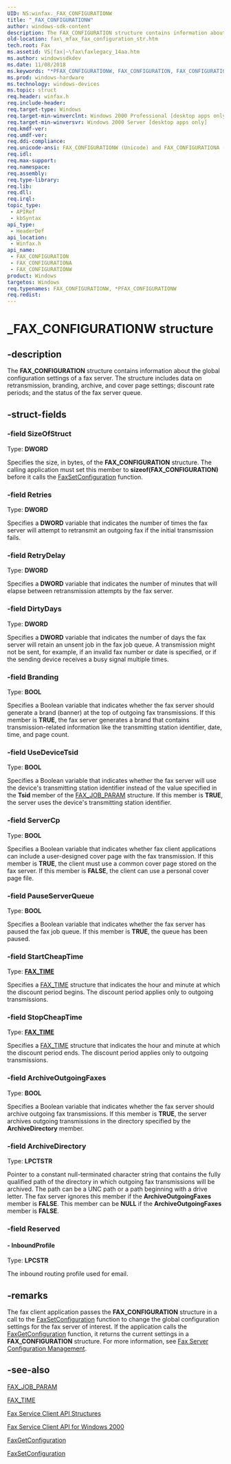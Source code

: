 ```yaml
---
UID: NS:winfax._FAX_CONFIGURATIONW
title: "_FAX_CONFIGURATIONW"
author: windows-sdk-content
description: The FAX_CONFIGURATION structure contains information about the global configuration settings of a fax server.
old-location: fax\_mfax_fax_configuration_str.htm
tech.root: Fax
ms.assetid: VS|fax|~\fax\faxlegacy_14aa.htm
ms.author: windowssdkdev
ms.date: 11/08/2018
ms.keywords: "*PFAX_CONFIGURATIONW, FAX_CONFIGURATION, FAX_CONFIGURATION structure [Fax Service], FAX_CONFIGURATIONA, FAX_CONFIGURATIONW, PFAX_CONFIGURATION, PFAX_CONFIGURATION structure pointer [Fax Service], _FAX_CONFIGURATIONW, _mfax_fax_configuration_str, fax._mfax_fax_configuration_str, winfax/FAX_CONFIGURATION, winfax/FAX_CONFIGURATIONA, winfax/FAX_CONFIGURATIONW, winfax/PFAX_CONFIGURATION"
ms.prod: windows-hardware
ms.technology: windows-devices
ms.topic: struct
req.header: winfax.h
req.include-header: 
req.target-type: Windows
req.target-min-winverclnt: Windows 2000 Professional [desktop apps only]
req.target-min-winversvr: Windows 2000 Server [desktop apps only]
req.kmdf-ver: 
req.umdf-ver: 
req.ddi-compliance: 
req.unicode-ansi: FAX_CONFIGURATIONW (Unicode) and FAX_CONFIGURATIONA (ANSI)
req.idl: 
req.max-support: 
req.namespace: 
req.assembly: 
req.type-library: 
req.lib: 
req.dll: 
req.irql: 
topic_type:
 - APIRef
 - kbSyntax
api_type:
 - HeaderDef
api_location:
 - Winfax.h
api_name:
 - FAX_CONFIGURATION
 - FAX_CONFIGURATIONA
 - FAX_CONFIGURATIONW
product: Windows
targetos: Windows
req.typenames: FAX_CONFIGURATIONW, *PFAX_CONFIGURATIONW
req.redist: 
---
```


# _FAX_CONFIGURATIONW structure


## -description


The <b>FAX_CONFIGURATION</b> structure contains information about the global configuration settings of a fax server. The structure includes data on retransmission, branding, archive, and cover page settings; discount rate periods; and the status of the fax server queue.


## -struct-fields




### -field SizeOfStruct

Type: <b>DWORD</b>

Specifies the size, in bytes, of the <b>FAX_CONFIGURATION</b> structure. The calling application must set this member to <b>sizeof(FAX_CONFIGURATION)</b> before it calls the <a href="https://msdn.microsoft.com/en-us/library/ms692787(v=VS.85).aspx">FaxSetConfiguration</a> function.


### -field Retries

Type: <b>DWORD</b>

Specifies a <b>DWORD</b> variable that indicates the number of times the fax server will attempt to retransmit an outgoing fax if the initial transmission fails.


### -field RetryDelay

Type: <b>DWORD</b>

Specifies a <b>DWORD</b> variable that indicates the number of minutes that will elapse between retransmission attempts by the fax server.


### -field DirtyDays

Type: <b>DWORD</b>

Specifies a <b>DWORD</b> variable that indicates the number of days the fax server will retain an unsent job in the fax job queue. A transmission might not be sent, for example, if an invalid fax number or date is specified, or if the sending device receives a busy signal multiple times.


### -field Branding

Type: <b>BOOL</b>

Specifies a Boolean variable that indicates whether the fax server should generate a brand (banner) at the top of outgoing fax transmissions. If this member is <b>TRUE</b>, the fax server generates a brand that contains transmission-related information like the transmitting station identifier, date, time, and page count.


### -field UseDeviceTsid

Type: <b>BOOL</b>

Specifies a Boolean variable that indicates whether the fax server will use the device's transmitting station identifier instead of the value specified in the <b>Tsid</b> member of the <a href="https://msdn.microsoft.com/en-us/library/ms691278(v=VS.85).aspx">FAX_JOB_PARAM</a> structure. If this member is <b>TRUE</b>, the server uses the device's transmitting station identifier.


### -field ServerCp

Type: <b>BOOL</b>

Specifies a Boolean variable that indicates whether fax client applications can include a user-designed cover page with the fax transmission. If this member is <b>TRUE</b>, the client must use a common cover page stored on the fax server. If this member is <b>FALSE</b>, the client can use a personal cover page file.


### -field PauseServerQueue

Type: <b>BOOL</b>

Specifies a Boolean variable that indicates whether the fax server has paused the fax job queue. If this member is <b>TRUE</b>, the queue has been paused.


### -field StartCheapTime

Type: <b><a href="https://msdn.microsoft.com/en-us/library/ms691289(v=VS.85).aspx">FAX_TIME</a></b>

Specifies a <a href="https://msdn.microsoft.com/en-us/library/ms691289(v=VS.85).aspx">FAX_TIME</a> structure that indicates the hour and minute at which the discount period begins. The discount period applies only to outgoing transmissions.


### -field StopCheapTime

Type: <b><a href="https://msdn.microsoft.com/en-us/library/ms691289(v=VS.85).aspx">FAX_TIME</a></b>

Specifies a <a href="https://msdn.microsoft.com/en-us/library/ms691289(v=VS.85).aspx">FAX_TIME</a> structure that indicates the hour and minute at which the discount period ends. The discount period applies only to outgoing transmissions.


### -field ArchiveOutgoingFaxes

Type: <b>BOOL</b>

Specifies a Boolean variable that indicates whether the fax server should archive outgoing fax transmissions. If this member is <b>TRUE</b>, the server archives outgoing transmissions in the directory specified by the <b>ArchiveDirectory</b> member.


### -field ArchiveDirectory

Type: <b>LPCTSTR</b>

Pointer to a constant null-terminated character string that contains the fully qualified path of the directory in which outgoing fax transmissions will be archived. The path can be a UNC path or a path beginning with a drive letter. The fax server ignores this member if the <b>ArchiveOutgoingFaxes</b> member is <b>FALSE</b>. This member can be <b>NULL</b> if the <b>ArchiveOutgoingFaxes</b> member is <b>FALSE</b>.


### -field Reserved

 




#### - InboundProfile

Type: <b>LPCSTR</b>

The inbound routing profile used for email.


## -remarks



The fax client application passes the <b>FAX_CONFIGURATION</b> structure in a call to the <a href="https://msdn.microsoft.com/en-us/library/ms692787(v=VS.85).aspx">FaxSetConfiguration</a> function to change the global configuration settings for the fax server of interest. If the application calls the <a href="https://msdn.microsoft.com/en-us/library/ms692282(v=VS.85).aspx">FaxGetConfiguration</a> function, it returns the current settings in a <b>FAX_CONFIGURATION</b> structure. For more information, see <a href="https://msdn.microsoft.com/en-us/library/ms691849(v=VS.85).aspx">Fax Server Configuration Management</a>.




## -see-also




<a href="https://msdn.microsoft.com/en-us/library/ms691278(v=VS.85).aspx">FAX_JOB_PARAM</a>



<a href="https://msdn.microsoft.com/en-us/library/ms691289(v=VS.85).aspx">FAX_TIME</a>



<a href="https://msdn.microsoft.com/en-us/library/ms691952(v=VS.85).aspx">Fax Service Client API Structures</a>



<a href="https://msdn.microsoft.com/en-us/library/ms692829(v=VS.85).aspx">Fax Service Client API for Windows 2000</a>



<a href="https://msdn.microsoft.com/en-us/library/ms692282(v=VS.85).aspx">FaxGetConfiguration</a>



<a href="https://msdn.microsoft.com/en-us/library/ms692787(v=VS.85).aspx">FaxSetConfiguration</a>
 

 

